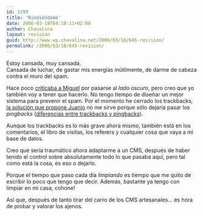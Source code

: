 ```yaml
---
id: 1299
title: 'Rindiéndome'
date: 2006-03-18T04:18:11+02:00
author: Chavalina
layout: revision
guid: http://www.wp.chavalina.net/2006/03/18/645-revision/
permalink: /2006/03/18/645-revision/
---
```

Estoy cansada, muy cansada.  
Cansada de luchar, de gastar mis energías inútilmente, de darme de cabeza contra el muro del spam.

Hace poco <a href="http://chavalina.net/comentar.php?idpost=617&#038;q=" target="_blank">criticaba a Miguel</a> por pasarse al _lado oscuro_, pero creo que yo también voy a tener que hacerlo. No tengo tiempo de diseñar un mejor sistema para prevenir el spam. Por el momento he cerrado los trackbacks, <a href="http://blackshell.usebox.net/archivo/794.php" target="_blank">la solución que propone Juanjo</a> no me sirve porque sólo dejaría pasar los _pingbacks_ (<a href="http://chavalina.net/comentar.php?idpost=514" target="_blank">diferencias entre trackbacks y pingbacks</a>).

Aunque los trackbacks es lo más grave ahora mismo, también está en los comentarios, el libro de visitas, los referers y cualquier cosa que vaya a mi base de datos.

Creo que sería traumático ahora adaptarme a un CMS, después de haber tenido el control sobre absolutamente todo lo que pasaba aquí, pero tal como está la cosa, es eso o dejarlo.

Porque el tiempo que paso cada día _limpiando_ es tiempo que me quito de escribir lo poco que tengo que decir. Además, bastante ya tengo con limpiar en mi casa, cohone!

Así que, después de tanto tirar del carro de los CMS artesanales… es hora de probar y valorar los ajenos.